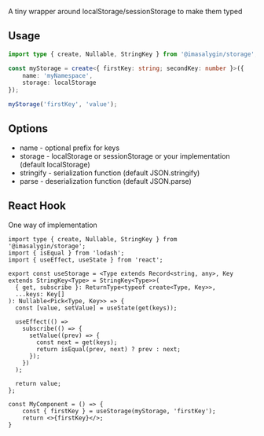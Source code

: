 A tiny wrapper around localStorage/sessionStorage to make them typed

## Usage

```ts
import type { create, Nullable, StringKey } from '@imasalygin/storage';

const myStorage = create<{ firstKey: string; secondKey: number }>({
    name: 'myNamespace',
    storage: localStorage
});

myStorage('firstKey', 'value');
```

## Options

- name - optional prefix for keys
- storage - localStorage or sessionStorage or your implementation (default localStorage)
- stringify - serialization function (default JSON.stringify)
- parse - deserialization function (default JSON.parse)

## React Hook

One way of implementation

```tsx
import type { create, Nullable, StringKey } from '@imasalygin/storage';
import { isEqual } from 'lodash';
import { useEffect, useState } from 'react';

export const useStorage = <Type extends Record<string, any>, Key extends StringKey<Type> = StringKey<Type>>(
  { get, subscribe }: ReturnType<typeof create<Type, Key>>,
  ...keys: Key[]
): Nullable<Pick<Type, Key>> => {
  const [value, setValue] = useState(get(keys));

  useEffect(() =>
    subscribe(() => {
      setValue((prev) => {
        const next = get(keys);
        return isEqual(prev, next) ? prev : next;
      });
    })
  );

  return value;
};

const MyComponent = () => {
    const { firstKey } = useStorage(myStorage, 'firstKey');
    return <>{firstKey}</>;
}
```
